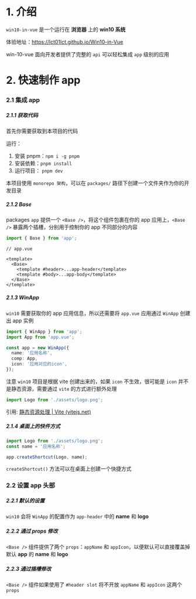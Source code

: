 # 1. 介绍

`win10-in-vue` 是一个运行在 **浏览器** 上的 **win10 系统**

体验地址：https://lct01lct.github.io/Win10-in-Vue

win-10-vue 面向开发者提供了完整的 `api` 可以轻松集成 `app` 级别的应用

# 2. 快速制作 app

### 2.1 集成 app

##### 2.1.1 获取代码

首先你需要获取到本项目的代码

运行：

1. 安装 pnpm：`npm i -g pnpm`
2. 安装依赖：`pnpm install`
3. 运行项目： `pnpm dev`

本项目使用 `monorepo 架构`，可以在 `packages/` 路径下创建一个文件夹作为你的开发目录

##### 2.1.2 Base

packages `app` 提供一个 `<Base />`，将这个组件包裹在你的 app 应用上，`<Base />` 暴露两个插槽，分别用于控制你的 app 不同部分的内容

```ts
import { Base } from 'app';
```

```vue
// app.vue

<template>
  <Base>
    <template #header>...app-header</template>
    <template #body>...app-body</template>
  </Base>
</template>
```

##### 2.1.3 WinApp

`win10` 需要获取你的 app 应用信息，所以还需要将 `app.vue` 应用通过 `WinApp` 创建出 app 实例

```ts
import { WinApp } from 'app';
import App from 'app.vue';

const app = new WinApp({
  name: '应用名称',
  comp: App,
  icon: '应用对应的icon',
});
```

注意 `win10` 项目是根据 vite 创建出来的，如果 `icon` 不生效，很可能是 `icon` 并不是静态资源，需要通过 `vite` 的方式进行额外处理

```ts
import Logo from './assets/logo.png';
```

引用: [静态资源处理 | Vite (vitejs.net)](https://www.vitejs.net/guide/assets.html)

##### 2.1.4 桌面上的快件方式

```ts
import Logo from './assets/logo.png';
const name = '应用名称';

app.createShortcut(Logo, name);
```

`createShortcut()` 方法可以在桌面上创建一个快捷方式

### 2.2 设置 app 头部

##### 2.2.1 默认的设置

`win10` 会将 `WinApp` 的配置作为 `app-header` 中的 **name** 和 **logo**

##### 2.2.2 通过 props 修改

`<Base />` 组件提供了两个 `props`：`appName` 和 `appIcon`，以便默认可以直接覆盖掉默认 **app** 的 **name** 和 **logo**

##### 2.2.3 通过插槽修改

`<Base />` 组件如果使用了 `#header slot` 将不开放 `appName` 和 `appIcon` 这两个 `props`
